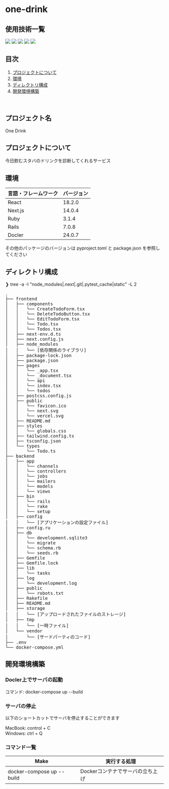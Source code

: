 # one-drink

<div id="top"></div>

## 使用技術一覧

<!-- シールド一覧 -->
<!-- 該当するプロジェクトの中から任意のものを選ぶ-->
<p style="display: inline">
  <!-- フロントエンドのフレームワーク一覧 -->
  <img src="https://img.shields.io/badge/-Next.js-000000.svg?logo=next.js&style=for-the-badge">
  <img src="https://img.shields.io/badge/-React-20232A?style=for-the-badge&logo=react&logoColor=61DAFB">
  <!-- バックエンドのフレームワーク一覧 -->
  <img src="https://img.shields.io/badge/-Rails-CC0000.svg?logo=rails&style=for-the-badge">
  <!-- バックエンドの言語一覧 -->
  <img src="https://img.shields.io/badge/-Ruby-CC342D.svg?logo=ruby&style=for-the-badge">
  <!-- インフラ一覧 -->
  <img src="https://img.shields.io/badge/-Docker-20232A.svg?logo=docker&style=for-the-badge">
</p>

## 目次

1. [プロジェクトについて](#プロジェクトについて)
2. [環境](#環境)
3. [ディレクトリ構成](#ディレクトリ構成)
4. [開発環境構築](#開発環境構築)

<br />
<!-- プロジェクト名を記載 -->

## プロジェクト名

One Drink

<!-- プロジェクトについて -->

## プロジェクトについて

今日飲むスタバのドリンクを診断してくれるサービス


## 環境

<!-- 言語、フレームワーク、ミドルウェア、インフラの一覧とバージョンを記載 -->

| 言語・フレームワーク     | バージョン |
| ----------------------| ---------- |
| React                 | 18.2.0     |
| Next.js               | 14.0.4     |
| Ruby                  | 3.1.4      |
| Rails                 | 7.0.8      |
| Docler                | 24.0.7     |

その他のパッケージのバージョンは pyproject.toml と package.json を参照してください


## ディレクトリ構成

<!-- Treeコマンドを使ってディレクトリ構成を記載 -->
<!-- まだファイル構成は未完成です -->

❯ tree -a -I "node_modules|.next|.git|.pytest_cache|static" -L 2
<pre>
.
├── frontend
│   ├── components
│   │   └── CreateTodoForm.tsx
│   │   └── DeleteTodoButton.tsx
│   │   └── EditTodoForm.tsx
│   │   └── Todo.tsx
│   │   └── Todos.tsx
│   ├── next-env.d.ts
│   ├── next.config.js
│   ├── node_modules
│   │   └── [依存関係のライブラリ]
│   ├── package-lock.json
│   ├── package.json
│   ├── pages
│   │   └── _app.tsx
│   │   └── _document.tsx
│   │   └── api
│   │   └── index.tsx
│   │   └── todos
│   ├── postcss.config.js
│   ├── public
│   │   └── favicon.ico
│   │   └── next.svg
│   │   └── vercel.svg
│   ├── README.md
│   ├── styles
│   │   └── globals.css
│   ├── tailwind.config.ts
│   ├── tsconfig.json
│   └── types
│       └── Todo.ts
├── backend
│   ├── app
│   │   └── channels
│   │   └── controllers
│   │   └── jobs
│   │   └── mailers
│   │   └── models
│   │   └── views
│   ├── bin
│   │   └── rails
│   │   └── rake
│   │   └── setup
│   ├── config
│   │   └── [アプリケーションの設定ファイル]
│   ├── config.ru
│   ├── db
│   │   └── development.sqlite3
│   │   └── migrate
│   │   └── schema.rb
│   │   └── seeds.rb
│   ├── Gemfile
│   ├── Gemfile.lock
│   ├── lib
│   │   └── tasks
│   ├── log
│   │   └── development.log
│   ├── public
│   │   └── robots.txt
│   ├── Rakefile
│   ├── README.md
│   ├── storage
│   │   └── [アップロードされたファイルのストレージ]
│   ├── tmp
│   │   └── [一時ファイル]
│   └── vendor
│       └── [サードパーティのコード]
├── .env
└── docker-compose.yml
</pre>



## 開発環境構築

<!-- コンテナの作成方法、パッケージのインストール方法など、開発環境構築に必要な情報を記載 -->

### Docler上でサーバの起動

コマンド: docker-compose up --build

### サーバの停止

以下のショートカットでサーバを停止することができます

 MacBook: control + C<br/>
 Windows: ctrl + Q

### コマンド一覧

| Make                | 実行する処理                                                            |                                                                                
| ------------------- | ----------------------------------------------------------------------- | 
| docker-compose up --build         | Dockerコンテナでサーバの立ち上げ | 